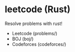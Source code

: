 # leetcode (Rust)

Resolve problems with rust!

- Leetcode (problems/)
- BOJ (boj/)
- Codeforces (codeforces/)